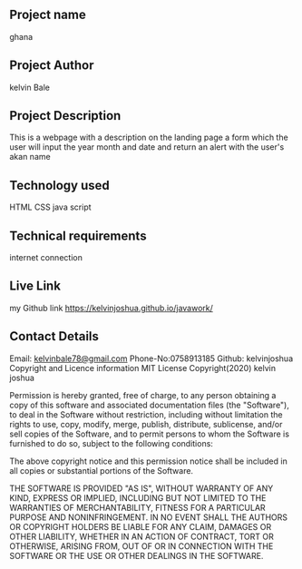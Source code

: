 ## Project name
ghana
## Project Author
kelvin Bale
## Project Description
This is a webpage with a description on the landing page 
a form which the user will input the year month and date and return an alert with the user's akan name
## Technology used
HTML
CSS
java script
## Technical requirements
internet connection
## Live Link
my Github link https://kelvinjoshua.github.io/javawork/
## Contact Details
Email: kelvinbale78@gmail.com
Phone-No:0758913185
Github: kelvinjoshua
Copyright and Licence information
MIT License Copyright(2020) kelvin joshua

Permission is hereby granted, free of charge, to any person obtaining a copy of this software and associated documentation files (the "Software"), to deal in the Software without restriction, including without limitation the rights to use, copy, modify, merge, publish, distribute, sublicense, and/or sell copies of the Software, and to permit persons to whom the Software is furnished to do so, subject to the following conditions:

The above copyright notice and this permission notice shall be included in all copies or substantial portions of the Software.

THE SOFTWARE IS PROVIDED "AS IS", WITHOUT WARRANTY OF ANY KIND, EXPRESS OR IMPLIED, INCLUDING BUT NOT LIMITED TO THE WARRANTIES OF MERCHANTABILITY, FITNESS FOR A PARTICULAR PURPOSE AND NONINFRINGEMENT. IN NO EVENT SHALL THE AUTHORS OR COPYRIGHT HOLDERS BE LIABLE FOR ANY CLAIM, DAMAGES OR OTHER LIABILITY, WHETHER IN AN ACTION OF CONTRACT, TORT OR OTHERWISE, ARISING FROM, OUT OF OR IN CONNECTION WITH THE SOFTWARE OR THE USE OR OTHER DEALINGS IN THE SOFTWARE.
